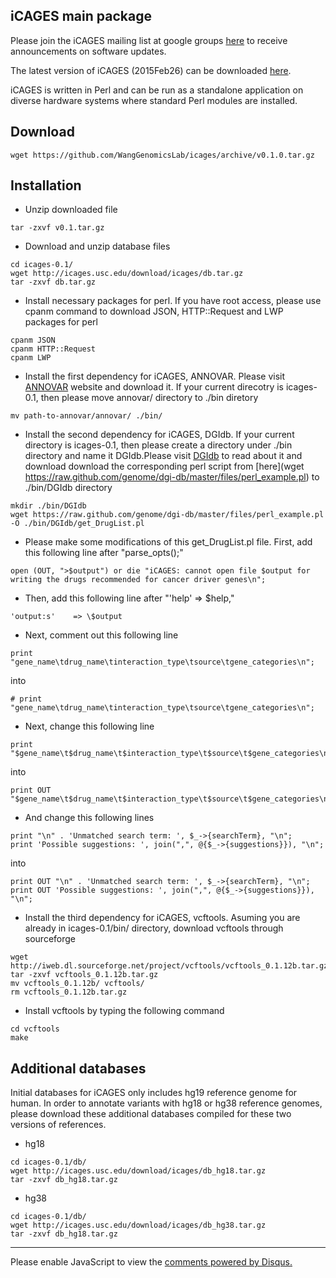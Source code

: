 ## iCAGES main package

Please join the iCAGES mailing list at google groups [here](https://groups.google.com/forum/?hl=en#!forum/icages) to receive announcements on software updates.

The latest version of iCAGES (2015Feb26) can be downloaded [here](https://github.com/WangGenomicsLab/icages/releases/tag/v0.1.0).

iCAGES is written in Perl and can be run as a standalone application on diverse hardware systems where standard Perl modules are installed.

## Download

```
wget https://github.com/WangGenomicsLab/icages/archive/v0.1.0.tar.gz
```

## Installation

- Unzip downloaded file

```
tar -zxvf v0.1.tar.gz
```

- Download and unzip database files

```
cd icages-0.1/
wget http://icages.usc.edu/download/icages/db.tar.gz
tar -zxvf db.tar.gz
```

- Install necessary packages for perl. If you have root access, please use cpanm command to download JSON, HTTP::Request and LWP packages for perl

```
cpanm JSON
cpanm HTTP::Request
cpanm LWP
```

- Install the first dependency for iCAGES, ANNOVAR. Please visit [ANNOVAR](http://www.openbioinformatics.org/annovar/annovar_download.html) website and download it. If your current direcotry is icages-0.1, then please move annovar/ directory to ./bin diretory 
```
mv path-to-annovar/annovar/ ./bin/
```

- Install the second dependency for iCAGES, DGIdb. If your current directory is icages-0.1, then please create a directory under ./bin directory and name it DGIdb.Please visit [DGIdb](http://dgidb.genome.wustl.edu/) to read about it and download download the corresponding perl script from [here](wget https://raw.github.com/genome/dgi-db/master/files/perl_example.pl) to ./bin/DGIdb directory

```
mkdir ./bin/DGIdb
wget https://raw.github.com/genome/dgi-db/master/files/perl_example.pl -O ./bin/DGIdb/get_DrugList.pl
```

- Please make some modifications of this get_DrugList.pl file. First, add this following line after "parse_opts();" 

``` 
open (OUT, ">$output") or die "iCAGES: cannot open file $output for writing the drugs recommended for cancer driver genes\n";
```

- Then, add this following line after "'help' => \$help,"

```
'output:s'    => \$output 
```

- Next, comment out this following line 

```
print "gene_name\tdrug_name\tinteraction_type\tsource\tgene_categories\n";
```
into
```
# print "gene_name\tdrug_name\tinteraction_type\tsource\tgene_categories\n";
```

- Next, change this following line

```
print "$gene_name\t$drug_name\t$interaction_type\t$source\t$gene_categories\n"; 
```
into
```
print OUT "$gene_name\t$drug_name\t$interaction_type\t$source\t$gene_categories\n"; 
```

- And change this following lines

```
print "\n" . 'Unmatched search term: ', $_->{searchTerm}, "\n";
print 'Possible suggestions: ', join(",", @{$_->{suggestions}}), "\n";
```
into 
```
print OUT "\n" . 'Unmatched search term: ', $_->{searchTerm}, "\n";
print OUT 'Possible suggestions: ', join(",", @{$_->{suggestions}}), "\n";
```

- Install the third dependency for iCAGES, vcftools. Asuming you are already in icages-0.1/bin/ directory, download vcftools through sourceforge

```
wget http://iweb.dl.sourceforge.net/project/vcftools/vcftools_0.1.12b.tar.gz
tar -zxvf vcftools_0.1.12b.tar.gz 
mv vcftools_0.1.12b/ vcftools/
rm vcftools_0.1.12b.tar.gz
```

- Install vcftools by typing the following command

```
cd vcftools
make
```

## Additional databases

Initial databases for iCAGES only includes hg19 reference genome for human. In order to annotate variants with hg18 or hg38 reference genomes, please download these additional databases compiled for these two versions of references.

- hg18

```
cd icages-0.1/db/
wget http://icages.usc.edu/download/icages/db_hg18.tar.gz
tar -zxvf db_hg18.tar.gz
```

- hg38

```
cd icages-0.1/db/
wget http://icages.usc.edu/download/icages/db_hg38.tar.gz
tar -zxvf db_hg18.tar.gz
```



---

<div id="disqus_thread"></div>
<script type="text/javascript">
/* * * CONFIGURATION VARIABLES * * */
var disqus_shortname = 'icages';

/* * * DON'T EDIT BELOW THIS LINE * * */
(function() {
var dsq = document.createElement('script'); dsq.type = 'text/javascript'; dsq.async = true;
dsq.src = '//' + disqus_shortname + '.disqus.com/embed.js';
(document.getElementsByTagName('head')[0] || document.getElementsByTagName('body')[0]).appendChild(dsq);
})();
</script>
<noscript>Please enable JavaScript to view the <a href="https://disqus.com/?ref_noscript" rel="nofollow">comments powered by Disqus.</a></noscript>


